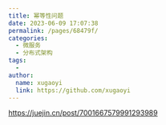 ```yaml
---
title: 幂等性问题
date: 2023-06-09 17:07:38
permalink: /pages/68479f/
categories:
  - 微服务
  - 分布式架构
tags:
  - 
author: 
  name: xugaoyi
  link: https://github.com/xugaoyi
---
```

https://juejin.cn/post/7001667579991293989